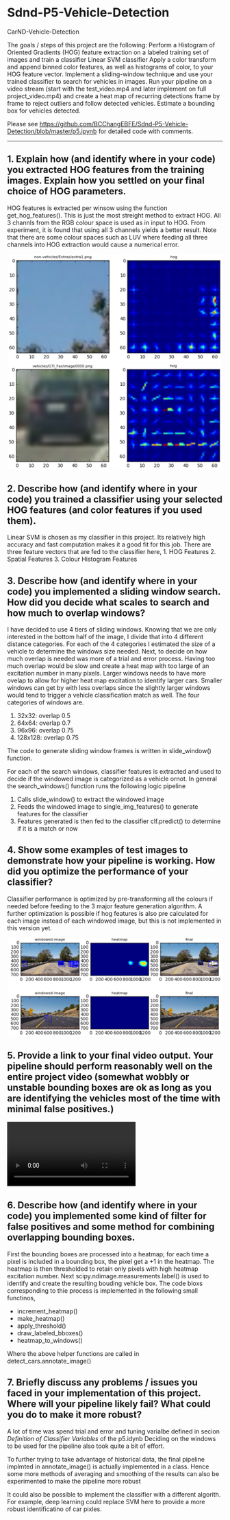 # Sdnd-P5-Vehicle-Detection
CarND-Vehicle-Detection

The goals / steps of this project are the following:
Perform a Histogram of Oriented Gradients (HOG) feature extraction on a labeled training set of images and train a classifier Linear SVM classifier
Apply a color transform and append binned color features, as well as histograms of color, to your HOG feature vector.
Implement a sliding-window technique and use your trained classifier to search for vehicles in images.
Run your pipeline on a video stream (start with the test_video.mp4 and later implement on full project_video.mp4) and create a heat map of recurring detections frame by frame to reject outliers and follow detected vehicles.
Estimate a bounding box for vehicles detected.

Please see https://github.com/BCChangEBFE/Sdnd-P5-Vehicle-Detection/blob/master/p5.ipynb for detailed code with comments.

[//]: # (Image References)

[image1]: ./output_images/HOG_TreeTop_Sky.png "HOG Not Car"
[image2]: ./output_images/HOG_Car.png "HOG Car"
[image3]: ./output_images/VehicleSearch.png "Vehicle Search"

[video1]: ./project_result.mp4 "Vehicle Detection Video"

---

## 1. Explain how (and identify where in your code) you extracted HOG features from the training images. Explain how you settled on your final choice of HOG parameters.

HOG features is extracted per winsow using the function get_hog_features(). This is just the most streight method to extract HOG. 
All 3 channls from the RGB colour space is used as in input to HOG. 
From experiment, it is found that using all 3 channels yields a better result. Note that there are some colour spaces such as LUV where feeding all three channels into HOG extraction would cause a numerical error.

![alt text][image1]
![alt text][image2]

## 2. Describe how (and identify where in your code) you trained a classifier using your selected HOG features (and color features if you used them).

Linear SVM is chosen as my classifier in this project. Its relatively high accuracy and fast computation makes it a good fit for this job. There are three feature vectors that are fed to the classifier here, 
	1. HOG Features
	2. Spatial Features
	3. Colour Histogram Features

## 3. Describe how (and identify where in your code) you implemented a sliding window search. How did you decide what scales to search and how much to overlap windows?

I have decided to use 4 tiers of sliding windows. Knowing that we are only interested in the bottom half of the image, I divide that into 4 different distance categories. For each of the 4 categories I estimated the size of a vehicle to determine the windows size needed. Next, to decide on how much overlap is needed was more of a trial and error process. Having too much overlap would be slow and create a heat map with too large of an excitation number in many pixels. Larger windows needs to have more ovelap to allow for higher heat map excitation to identify larger cars. Smaller windows can get by with less overlaps since the slightly larger windows would tend to trigger a vehicle classification match as well. The four categories of windows are.  
  1. 32x32: overlap 0.5
  2. 64x64: overlap 0.7
  3. 96x96: overlap 0.75
  4. 128x128: overlap 0.75

The code to generate sliding window frames is written in slide_window() function.

For each of the search windows, classifier features is extracted and used to decide if the windowed image is categorized as a vehicle ornot. In general the search_windows() function runs the following logic pipeline 
  1. Calls slide_window() to extract the windowed image
  2. Feeds the windowed image to single_img_features() to generate features for the classifier
  3. Features generated is then fed to the classifier clf.predict() to determine if it is a match or now

## 4. Show some examples of test images to demonstrate how your pipeline is working. How did you optimize the performance of your classifier?
Classifier performance is optimized by pre-transforming all the colours if needed before feeding to the 3 major feature generation algorithm. A further optimization is possible if hog features is also pre calculated for each image instead of each windowed image, but this is not implemented in this version yet. 

![alt text][image3]

## 5. Provide a link to your final video output. Your pipeline should perform reasonably well on the entire project video (somewhat wobbly or unstable bounding boxes are ok as long as you are identifying the vehicles most of the time with minimal false positives.)

![alt text][video1]

## 6. Describe how (and identify where in your code) you implemented some kind of filter for false positives and some method for combining overlapping bounding boxes.
  First the bounding boxes are processed into a heatmap; for each time a pixel is included in a bounding box, the pixel get a +1 in the heatmap. The heatmap is then thresholded to retain only pixels with high heatmap excitation number. Next scipy.ndimage.measurements.label() is used to identify and create the resulting bouding vehicle box. The code bloxs corresponding to thie process is implemented in the following small functinos,
  - increment_heatmap()
  - make_heatmap()
  - apply_threshold()
  - draw_labeled_bboxes()
  - heatmap_to_windows()

Where the above helper functions are called in detect_cars.annotate_image()

## 7. Briefly discuss any problems / issues you faced in your implementation of this project. Where will your pipeline likely fail? What could you do to make it more robust?
  A lot of time was spend trial and error and tuning varialbe defined in secion *Definition of Classifier Variables* of the p5.idynb
  Deciding on the windows to be used for the pipeline also took quite a bit of effort. 
  
  To further trying to take advantage of historical data, the final pipeline implmted in annotate_image() is actually implemented in a class. Hence some more methods of averaging and smoothing of the results can also be experimented to make the pipeline more robust
  
  It could also be possible to implement the classifier with a different algorith. For example, deep learning could replace SVM here to provide a more robust identificatino of car pixles.
